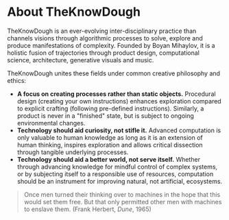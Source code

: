 # About TheKnowDough

TheKnowDough is an ever-evolving inter-disciplinary practice than channels visions through algorithmic processes to solve, explore and produce manifestations of complexity.
Founded by Boyan Mihaylov, it is a holistic fusion of trajectories through product design, computational science, architecture, generative visuals and music.

TheKnowDough unites these fields under common creative philosophy and ethics:
- **A focus on creating processes rather than static objects.** Procedural design (creating your own instructions) enhances exploration compared to explicit crafting (following pre-defined instructions). Similarly, a product is never in a "finished" state, but is subject to ongoing environmental changes.
- **Technology should aid curiosity, not stifle it.** Advanced computation is only valuable to human knowledge as long as it is an extension of human thinking, inspires exploration and allows critical dissection through tangible underlying processes.
- **Technology should aid a better world, not serve itself.** Whether through advancing knowledge for mindful control of complex systems, or by subjecting itself to a responsible use of resources, computation should be an instrument for improving natural, not artificial, ecosystems.

> Once men turned their thinking over to machines in the hope that this would set them free. But that only permitted other men with machines to enslave them. (Frank Herbert, _Dune_, 1965)
